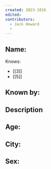 ```yaml
---
created: 2023-1016
edited:
contributors:
  - Jack Howard
  - 
---
```


Name:
- 

Knows:
- [[3]]
- [[5]]

Known by:
- 

Description
- 

Age:
- 
City:
- 
Sex:
- 
